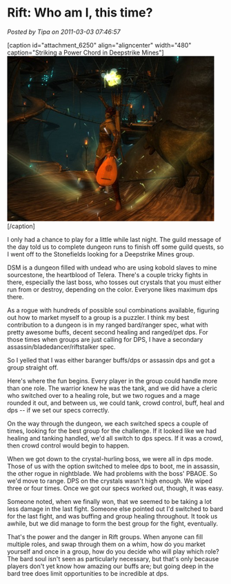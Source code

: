 # Rift: Who am I, this time?

*Posted by Tipa on 2011-03-03 07:46:57*

[caption id="attachment\_6250" align="aligncenter" width="480" caption="Striking a Power Chord in Deepstrike Mines"][![](../../../uploads/2011/03/rift-2011-03-02-00-34-14-98-480x383.jpg "Striking a Power Chord in Deepstrike Mines")](../../../uploads/2011/03/rift-2011-03-02-00-34-14-98.jpg)[/caption]

I only had a chance to play for a little while last night. The guild message of the day told us to complete dungeon runs to finish off some guild quests, so I went off to the Stonefields looking for a Deepstrike Mines group.

DSM is a dungeon filled with undead who are using kobold slaves to mine sourcestone, the heartblood of Telera. There's a couple tricky fights in there, especially the last boss, who tosses out crystals that you must either run from or destroy, depending on the color. Everyone likes maximum dps there.

As a rogue with hundreds of possible soul combinations available, figuring out how to market myself to a group is a puzzler. I think my best contribution to a dungeon is in my ranged bard/ranger spec, what with pretty awesome buffs, decent second healing and ranged/pet dps. For those times when groups are just calling for DPS, I have a secondary assassin/bladedancer/riftstalker spec.

So I yelled that I was either baranger buffs/dps or assassin dps and got a group straight off.

Here's where the fun begins. Every player in the group could handle more than one role. The warrior knew he was the tank, and we did have a cleric who switched over to a healing role, but we two rogues and a mage rounded it out, and between us, we could tank, crowd control, buff, heal and dps -- if we set our specs correctly.

On the way through the dungeon, we each switched specs a couple of times, looking for the best group for the challenge. If it looked like we had healing and tanking handled, we'd all switch to dps specs. If it was a crowd, then crowd control would begin to happen.

When we got down to the crystal-hurling boss, we were all in dps mode. Those of us with the option switched to melee dps to boot, me in assassin, the other rogue in nightblade. We had problems with the boss' PBAOE. So we'd move to range. DPS on the crystals wasn't high enough. We wiped three or four times. Once we got our specs worked out, though, it was easy.

Someone noted, when we finally won, that we seemed to be taking a lot less damage in the last fight. Someone else pointed out I'd switched to bard for the last fight, and was buffing and group healing throughout. It took us awhile, but we did manage to form the best group for the fight, eventually.

That's the power and the danger in Rift groups. When anyone can fill multiple roles, and swap through them on a whim, how do you market yourself and once in a group, how do you decide who will play which role? The bard soul isn't seen as particularly necessary, but that's only because players don't yet know how amazing our buffs are; but going deep in the bard tree does limit opportunities to be incredible at dps.
